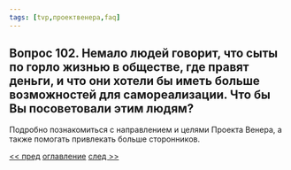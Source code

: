 ```yaml
---
tags: [tvp,проектвенера,faq]
---
```

## Вопрос 102. Немало людей говорит, что сыты по горло жизнью в обществе, где правят деньги, и что они хотели бы иметь больше возможностей для самореализации. Что бы Вы посоветовали этим людям?

Подробно познакомиться с направлением и целями Проекта Венера, а также помогать привлекать больше сторонников.

[<< пред](Вопрос%20101.%20Какие%20у%20Вас%20планы%20на%20будущее%20Что%20Вы%20собираетесь%20делать%20сейчас%20Какой%20шаг%20планируете%20затем.md) [оглавление](FAQ%20%D0%BF%D0%BE%20%D0%BF%D1%80%D0%BE%D0%B5%D0%BA%D1%82%D1%83%20%C2%AB%D0%92%D0%B5%D0%BD%D0%B5%D1%80%D0%B0%C2%BB.md) [след >>](Вопрос%20103.%20Успеем%20ли%20мы%20увидеть%20эти%20перемены.md)